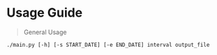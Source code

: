 # Usage Guide

> General Usage

```
./main.py [-h] [-s START_DATE] [-e END_DATE] interval output_file
```

